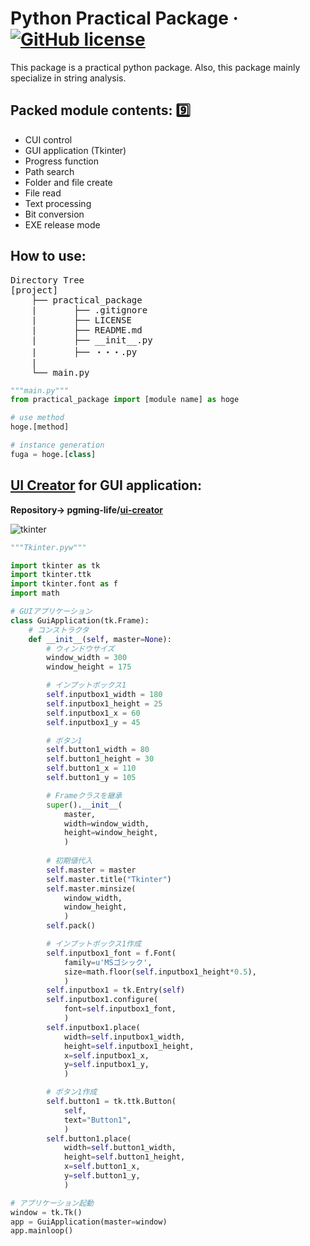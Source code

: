 # Python Practical Package &middot; [![GitHub license](https://img.shields.io/badge/license-MIT-blue.svg)](https://github.com/pgming-life/pgming_package/blob/main/LICENSE)

This package is a practical python package.
Also, this package mainly specialize in string analysis.

## Packed module contents: :nine:

* CUI control
* GUI application (Tkinter)
* Progress function
* Path search
* Folder and file create
* File read
* Text processing
* Bit conversion
* EXE release mode

## How to use:

<pre>
Directory Tree
[project]
    ├── practical_package
    |       ├── .gitignore
    |       ├── LICENSE
    |       ├── README.md
    |       ├── __init__.py
    |       ├── ・・・.py
    |
    └── main.py
</pre>

```python
"""main.py"""
from practical_package import [module name] as hoge

# use method
hoge.[method]

# instance generation
fuga = hoge.[class]
```

## [UI Creator](https://pgming-ui-creator.com) for GUI application:

**Repository-> pgming-life/[ui-creator](https://github.com/pgming-life/ui-creator)**

![tkinter](https://user-images.githubusercontent.com/84230279/125622613-4f06ffbb-092e-4513-b3c7-42804c104e8a.PNG)

```python
"""Tkinter.pyw"""

import tkinter as tk
import tkinter.ttk
import tkinter.font as f
import math

# GUIアプリケーション
class GuiApplication(tk.Frame):
    # コンストラクタ
    def __init__(self, master=None):
        # ウィンドウサイズ
        window_width = 300
        window_height = 175

        # インプットボックス1
        self.inputbox1_width = 180
        self.inputbox1_height = 25
        self.inputbox1_x = 60
        self.inputbox1_y = 45

        # ボタン1
        self.button1_width = 80
        self.button1_height = 30
        self.button1_x = 110
        self.button1_y = 105

        # Frameクラスを継承
        super().__init__(
            master,
            width=window_width,
            height=window_height,
            )
        
        # 初期値代入
        self.master = master
        self.master.title("Tkinter")
        self.master.minsize(
            window_width,
            window_height,
            )
        self.pack()

        # インプットボックス1作成
        self.inputbox1_font = f.Font(
            family=u'MSゴシック',
            size=math.floor(self.inputbox1_height*0.5),
            )
        self.inputbox1 = tk.Entry(self)
        self.inputbox1.configure(
            font=self.inputbox1_font,
            )
        self.inputbox1.place(
            width=self.inputbox1_width,
            height=self.inputbox1_height,
            x=self.inputbox1_x,
            y=self.inputbox1_y,
            )

        # ボタン1作成
        self.button1 = tk.ttk.Button(
            self,
            text="Button1",
            )
        self.button1.place(
            width=self.button1_width,
            height=self.button1_height,
            x=self.button1_x,
            y=self.button1_y,
            )

# アプリケーション起動
window = tk.Tk()
app = GuiApplication(master=window)
app.mainloop()
```
